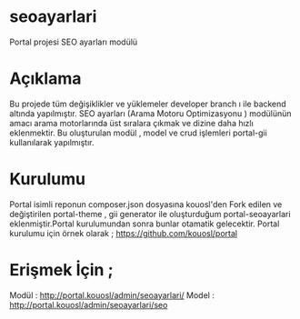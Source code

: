 # seoayarlari
Portal projesi SEO ayarları modülü 
# Açıklama
Bu projede tüm değişiklikler ve yüklemeler developer branch ı ile backend altında yapılmıştır. SEO ayarları (Arama Motoru Optimizasyonu ) modülünün amacı arama motorlarında üst sıralara çıkmak ve dizine daha hızlı eklenmektir.  Bu oluşturulan modül , model ve crud işlemleri portal-gii kullanılarak yapılmıştır.
# Kurulumu 
Portal isimli reponun composer.json dosyasına kouosl'den Fork edilen ve değiştirilen portal-theme , gii generator ile oluşturduğum portal-seoayarlari eklenmiştir.Portal kurulumundan sonra bunlar otamatik gelecektir. Portal kurulumu için örnek olarak ; https://github.com/kouosl/portal
# Erişmek İçin ;
Modül : http://portal.kouosl/admin/seoayarlari/
Model : http://portal.kouosl/admin/seoayarlari/seo


